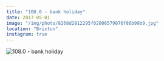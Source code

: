 ```yaml
---
title: "108.0 - bank holiday"
date: 2017-05-01
image: "/img/photo/8268d2812295f02006579076f86b99b9.jpg"
location: "Brixton"
instagram: true
---
```


![108.0 - bank holiday](/img/photo/8268d2812295f02006579076f86b99b9.jpg)
